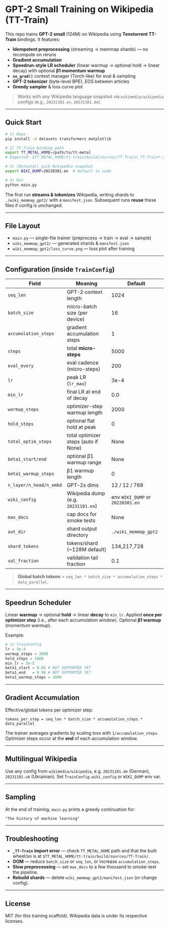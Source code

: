 # GPT-2 Small Training on Wikipedia (TT-Train)

This repo trains **GPT-2 small** (124M) on Wikipedia using **Tenstorrent TT-Train** bindings. It features:

- **Idempotent preprocessing** (streaming → memmap shards) — no recompute on reruns
- **Gradient accumulation**
- **Speedrun-style LR scheduler** (linear warmup → optional hold → linear decay) with optional **β1 momentum warmup**
- **`no_grad()`** context manager (Torch-like) for eval & sampling
- **GPT-2 tokenizer** (byte-level BPE), EOS between articles
- **Greedy sampler** & loss curve plot

> Works with *any* Wikipedia language snapshot via `wikimedia/wikipedia` configs (e.g., `20231101.en`, `20231101.de`).

---

## Quick Start

```bash
# 1) Deps
pip install -U datasets transformers matplotlib

# 2) TT-Train binding path
export TT_METAL_HOME=/path/to/tt-metal
# Expected: $TT_METAL_HOME/tt-train/build/sources/TT-Train/_TT-Train*.so

# 3) (Optional) pick Wikipedia snapshot
export WIKI_DUMP=20220301.en  # default in code

# 4) Run
python main.py
```

The first run **streams & tokenizes** Wikipedia, writing shards to `./wiki_memmap_gpt2/` with a `manifest.json`. Subsequent runs **reuse** these files if config is unchanged.

---

## File Layout

- `main.py` — single-file trainer (preprocess → train → eval → sample)
- `wiki_memmap_gpt2/` — generated shards & `manifest.json`
- `wiki_memmap_gpt2/loss_curve.png` — loss plot after training

---

## Configuration (inside `TrainConfig`)

| Field | Meaning | Default |
|---|---|---|
| `seq_len` | GPT-2 context length | 1024 |
| `batch_size` | micro-batch size (per device) | 16 |
| `accumulation_steps` | gradient accumulation steps | 1 |
| `steps` | total **micro-steps** | 5000 |
| `eval_every` | eval cadence (micro-steps) | 200 |
| `lr` | peak LR (`lr_max`) | 3e-4 |
| `min_lr` | final LR at end of decay | 0.0 |
| `warmup_steps` | optimizer-step warmup length | 2000 |
| `hold_steps` | optional flat hold at peak | 0 |
| `total_optim_steps` | total optimizer steps (auto if None) | None |
| `beta1_start/end` | optional β1 warmup range | None |
| `beta1_warmup_steps` | β1 warmup length | 0 |
| `n_layer/n_head/n_embd` | GPT-2s dims | 12 / 12 / 768 |
| `wiki_config` | Wikipedia dump (e.g. `20231101.en`) | env `WIKI_DUMP` or `20220301.en` |
| `max_docs` | cap docs for smoke tests | None |
| `out_dir` | shard output directory | `./wiki_memmap_gpt2` |
| `shard_tokens` | tokens/shard (~128M default) | 134,217,728 |
| `val_fraction` | validation tail fraction | 0.1 |

> **Global batch tokens** = `seq_len * batch_size * accumulation_steps * data_parallel`.

---

## Speedrun Scheduler

Linear **warmup** → optional **hold** → linear **decay** to `min_lr`. Applied **once per optimizer step** (i.e., after each accumulation window). Optional **β1 warmup** (momentum warmup).

Example:

```python
# in TrainConfig
lr = 3e-4
warmup_steps = 3000
hold_steps = 1000
min_lr = 3e-5
beta1_start = 0.85 # NOT SUPPORTED YET
beta1_end   = 0.90 # NOT SUPPORTED YET
beta1_warmup_steps = 3000
```

---

## Gradient Accumulation

Effective/global tokens per optimizer step:
```
tokens_per_step = seq_len * batch_size * accumulation_steps * data_parallel
```
The trainer averages gradients by scaling loss with `1/accumulation_steps`. Optimizer steps occur at the **end** of each accumulation window.

---

## Multilingual Wikipedia

Use any config from `wikimedia/wikipedia`, e.g. `20231101.de` (German), `20231101.uk` (Ukrainian). Set `TrainConfig.wiki_config` or `WIKI_DUMP` env var.

---

## Sampling

At the end of training, `main.py` prints a greedy continuation for:
```
"The history of machine learning"
```

---

## Troubleshooting

- **`_TT-Train` import error** — check `TT_METAL_HOME` path and that the built wheel/so is at `$TT_METAL_HOME/tt-train/build/sources/TT-Train/`.
- **OOM** — reduce `batch_size` or `seq_len`, or increase `accumulation_steps`.
- **Slow preprocessing** — set `max_docs` to a few thousand to smoke-test the pipeline.
- **Rebuild shards** — delete `wiki_memmap_gpt2/manifest.json` (or change config).

---

## License

MIT (for this training scaffold). Wikipedia data is under its respective licenses.
